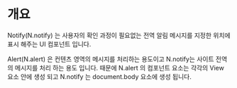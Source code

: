 개요
===

Notify(N.notify) 는 사용자의 확인 과정이 필요없는 전역 알림 메시지를 지정한 위치에 표시 해주는 UI 컴포넌트 입니다.

<p class="alert">Alert(N.alert) 은 컨텐츠 영역의 메시지를 처리하는 용도이고 N.notify는 사이트 전역의 메시지를 처리 하는 용도 입니다. 때문에 N.alert 의 컴포넌트 요소는 각각의 View 요소 안에 생성 되고 N.notify 는 document.body 요소에 생성 됩니다.</p>